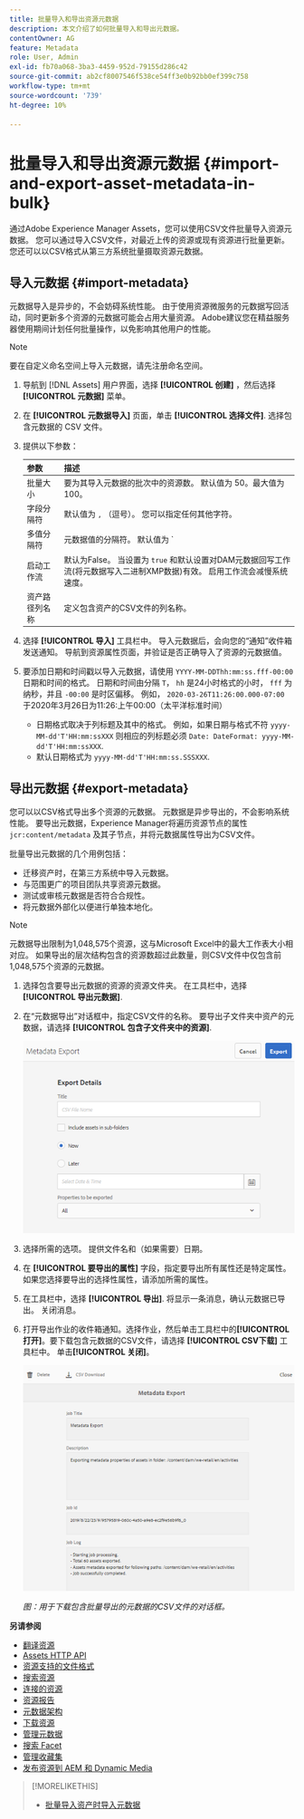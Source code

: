 ```yaml
---
title: 批量导入和导出资源元数据
description: 本文介绍了如何批量导入和导出元数据。
contentOwner: AG
feature: Metadata
role: User, Admin
exl-id: fb70a068-3ba3-4459-952d-79155d286c42
source-git-commit: ab2cf8007546f538ce54ff3e0b92bb0ef399c758
workflow-type: tm+mt
source-wordcount: '739'
ht-degree: 10%

---
```


# 批量导入和导出资源元数据 {#import-and-export-asset-metadata-in-bulk}

通过Adobe Experience Manager Assets，您可以使用CSV文件批量导入资源元数据。 您可以通过导入CSV文件，对最近上传的资源或现有资源进行批量更新。 您还可以以CSV格式从第三方系统批量摄取资源元数据。

## 导入元数据 {#import-metadata}

元数据导入是异步的，不会妨碍系统性能。 由于使用资源微服务的元数据写回活动，同时更新多个资源的元数据可能会占用大量资源。 Adobe建议您在精益服务器使用期间计划任何批量操作，以免影响其他用户的性能。

>[!NOTE]
>
>要在自定义命名空间上导入元数据，请先注册命名空间。

1. 导航到 [!DNL Assets] 用户界面，选择 **[!UICONTROL 创建]** ，然后选择 **[!UICONTROL 元数据]** 菜单。
1. 在 **[!UICONTROL 元数据导入]** 页面，单击 **[!UICONTROL 选择文件]**. 选择包含元数据的 CSV 文件。
1. 提供以下参数：

   | 参数 | 描述 |
   | ---------------------- | ------- |
   | 批量大小 | 要为其导入元数据的批次中的资源数。 默认值为 50。最大值为100。 |
   | 字段分隔符 | 默认值为 `,` （逗号）。 您可以指定任何其他字符。 |
   | 多值分隔符 | 元数据值的分隔符。 默认值为 `|`. |
   | 启动工作流 | 默认为False。 当设置为 `true` 和默认设置对DAM元数据回写工作流(将元数据写入二进制XMP数据)有效。 启用工作流会减慢系统速度。 |
   | 资产路径列名称 | 定义包含资产的CSV文件的列名称。 |

1. 选择 **[!UICONTROL 导入]** 工具栏中。 导入元数据后，会向您的“通知”收件箱发送通知。 导航到资源属性页面，并验证是否正确导入了资源的元数据值。

1. 要添加日期和时间戳以导入元数据，请使用 `YYYY-MM-DDThh:mm:ss.fff-00:00` 日期和时间的格式。 日期和时间由分隔 `T`， `hh` 是24小时格式的小时， `fff` 为纳秒，并且 `-00:00` 是时区偏移。 例如， `2020-03-26T11:26:00.000-07:00` 于2020年3月26日为11:26:上午00:00（太平洋标准时间）

   * 日期格式取决于列标题及其中的格式。 例如，如果日期与格式不符 `yyyy-MM-dd'T'HH:mm:ssXXX` 则相应的列标题必须 `Date: DateFormat: yyyy-MM-dd'T'HH:mm:ssXXX`.
   * 默认日期格式为 `yyyy-MM-dd'T'HH:mm:ss.SSSXXX`.

<!-- Hidden via cqdoc-17869>

>[!CAUTION]
>
>If the date format does not match `YYYY-MM-DDThh:mm:ss.fff-00:00`, the date values are not set. The date formats of exported metadata CSV file is in the format `YYYY-MM-DDThh:mm:ss-00:00`. If you want to import it, convert it to the acceptable format by adding the nanoseconds value denoted by `fff`.
-->

## 导出元数据 {#export-metadata}

您可以以CSV格式导出多个资源的元数据。 元数据是异步导出的，不会影响系统性能。 要导出元数据，Experience Manager将遍历资源节点的属性 `jcr:content/metadata` 及其子节点，并将元数据属性导出为CSV文件。

批量导出元数据的几个用例包括：

* 迁移资产时，在第三方系统中导入元数据。
* 与范围更广的项目团队共享资源元数据。
* 测试或审核元数据是否符合合规性。
* 将元数据外部化以便进行单独本地化。

>[!NOTE]
>
>元数据导出限制为1,048,575个资源，这与Microsoft Excel中的最大工作表大小相对应。 如果导出的层次结构包含的资源数超过此数量，则CSV文件中仅包含前1,048,575个资源的元数据。

1. 选择包含要导出元数据的资源的资源文件夹。 在工具栏中，选择 **[!UICONTROL 导出元数据]**.
1. 在“元数据导出”对话框中，指定CSV文件的名称。 要导出子文件夹中资产的元数据，请选择 **[!UICONTROL 包含子文件夹中的资源]**.

   ![用于导出文件夹中所有资源的元数据的界面和选项](assets/export_metadata_page.png "用于导出文件夹中所有资源的元数据的界面和选项")

1. 选择所需的选项。 提供文件名和（如果需要）日期。

1. 在 **[!UICONTROL 要导出的属性]** 字段，指定要导出所有属性还是特定属性。 如果您选择要导出的选择性属性，请添加所需的属性。

1. 在工具栏中，选择 **[!UICONTROL 导出]**. 将显示一条消息，确认元数据已导出。 关闭消息。
1. 打开导出作业的收件箱通知。选择作业，然后单击工具栏中的&#x200B;**[!UICONTROL 打开]**。要下载包含元数据的CSV文件，请选择 **[!UICONTROL CSV下载]** 工具栏中。 单击&#x200B;**[!UICONTROL 关闭]**。

   ![用于下载包含批量导出的元数据的CSV文件的对话框](assets/csv_download.png)

   *图：用于下载包含批量导出的元数据的CSV文件的对话框。*

**另请参阅**

* [翻译资源](translate-assets.md)
* [Assets HTTP API](mac-api-assets.md)
* [资源支持的文件格式](file-format-support.md)
* [搜索资源](search-assets.md)
* [连接的资源](use-assets-across-connected-assets-instances.md)
* [资源报告](asset-reports.md)
* [元数据架构](metadata-schemas.md)
* [下载资源](download-assets-from-aem.md)
* [管理元数据](manage-metadata.md)
* [搜索 Facet](search-facets.md)
* [管理收藏集](manage-collections.md)
* [发布资源到 AEM 和 Dynamic Media](/help/assets/publish-assets-to-aem-and-dm.md)

>[!MORELIKETHIS]
>
>* [批量导入资产时导入元数据](/help/assets/add-assets.md#asset-bulk-ingestor)

